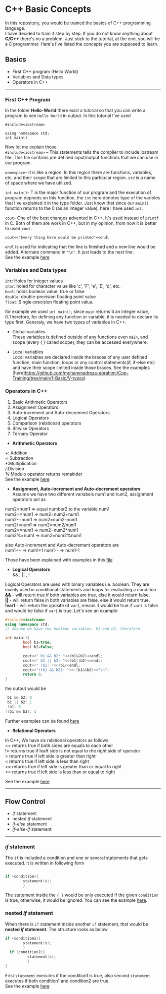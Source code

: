 # C++ Basic Concepts
 
In this repository, you would be trained the basics of C++ programming language.  
I have decided to train it step by step. If you do not know anything about **C/C++**
there's no a problem. Just stick to the tutorial, at the end, you will be a C programmer. 
Here's I've listed the concepts you are supposed to learn.  

## Basics

- First C++ program (Hello World)
- Variables and Data types
- Operators in C++

***
### First C++ Program
In the folder **Hello-World** there exist a tutorial so that you can 
write a program to see `Hello World` in output. In this tutorial I've used 

```
#include<iostream>

using namespace std;
int main()
```
Now let me explain those  
`#include<iostream>` – This statements tells the compiler to include iostream file. This file contains pre defined input/output
 functions that we can use in our program.  

`namespace`- It is like a region. In this region there are functions, variables,
etc. and their scope that are limited to this particular region. `std` is a name of space where we have utilized.  

`int main()`- T is the major function of our program and the execution
of program depneds on this function, the `int` here denotes type of the varibles 
that I've explained it in the type folder. Just know that since our `main()` function
returns to the 0 (as an integer value), here I have used `int`.

`cout`- One of the best changes advented in C++. It's used instead of `printf` in 
C. Both of them are work in C++, but in my opinion, from now it is better to 
used `cout`.  
```
cout<<"Every thing here would be printed"<<endl
```
`endl` is used for indicating that the line is finished and a new line would be added. Alternate command in `"\n"`. It just leads to the next line.  
See the example [here](https://github.com/mohammadreza-ebrahimi/Cpp-Training/tree/main/1-Basic/hello-world)

### Variables and Data types

`int`: Holes for integer values  
`char`: holed for character value like 'c', 'F', 'e', 'E', 'q', etc.  
`bool`: holds boolean value, true or false  
`double`: double-precision floating point value  
`float`: Single-precision floating point value.  

for example we used `int main()`, since `main` returns ti an integer value, 0.Therefore, for defining eny function or variable, it is needed to declare its type first. Generaly, we have two types of variables in C++. 
- Global variables  
These variables is defined outside of any functions even `main`, and scope (every { } called scope), they can be accessed everywhere. 

- Local variables  
Local variables are declared inside the braces of any user defined function, main function, loops or any control statements(if, if-else etc) and have their scope limited inside those braces. See the examples [here]https://github.com/mohammadreza-ebrahimi/Cpp-Training/tree/main/1-Basic/V-types)

### Operators in C++

1) Basic Arithmetic Operators 
2) Assignment Operators  
3) Auto-increment and Auto-decrement Operators  
4) Logical Operators  
5) Comparison (relational) operators  
6) Bitwise Operators  
7) Ternary Operator  

- **Arithmetic Operators**

+: Addition  
-: Subtraction  
\*:Multiplication  
/:Division  
%:Modulo operator returns remainder  
See the example [here](https://github.com/mohammadreza-ebrahimi/Cpp-Training/tree/main/1-Basic/operators)
- **Assignment, Auto-increment and Auto-decrement operators**  
Assume we have two different variabels num1 and num2, assignment operators act as   

num2=num1 => equal number2 to the variable num1  
num2+=num1 => num2=num2+num1  
num2-=num1 => num2=num2-num1  
num2/=num1 => num2=num2/num1  
num2*=num1 => num2=num2*num1  
num2\%=num1 => num2=num2\%num1  

also Auto-increment and Auto-decrement operators are  
num1++ => num1+1
num1-- => num1-1

Those have been explained with examples in this [file](https://github.com/mohammadreza-ebrahimi/Cpp-Training/tree/main/1-Basic/operators)

- **Logical Operators**  
&& , || , !  

Logical Operators are used with binary variables i.e. boolean. 
They are mainly used in conditional statements and loops for evaluating 
a condition.  
**&&** - will return true if both variables are true, else it would return false.  
**\|\|** - will return false in both variables are false, else it would return true.  
**!var1** -  will return the oposite of `var1`, means it would be true if `var1` is false
and would be false if `var1` is true. Let's see an example:

```cpp
#include<iostream>
using namespace std;
// Assume we have two boolean variables, b1 and b2. therefore:

int main(){
        bool b1=true;
        bool b2=false;

        cout<<" b1 && b2: "<<(b1&&b2)<<endl;
        cout<<" b1 || b2: "<<(b1||b2)<<endl;
        cout<<" !b1: "<<!b1<<endl;
        cout<<"!(b1 && b2): "<<!(b1&&b2)<<"\n";
        return 0;
}
```
the output would be
```cpp
 b1 && b2: 0
 b1 || b2: 1
 !b1: 0
!(b1 && b2): 1
```
Further examples can be found [here](https://github.com/mohammadreza-ebrahimi/Cpp-Training/tree/main/1-Basic/operators) 

- **Relational Operators**  

In C++, We have six relational operators as follows:    
== returns true if both sides are equals to each other  
!= returns true if leaft side is not equal to rhe right side of operator  
\> returns true if left side is greater than right  
\< returns true if left side is less than right  
\>= returns true if left side is greater than or equal to right  
\<= returns true if left side is less than or equal to right    

See the example [here](https://github.com/mohammadreza-ebrahimi/Cpp-Training/tree/main/1-Basic/operators)  

***  
## Flow Control  
- _if_ statement  
- nested _if_ statement  
- _if-else_ statement  
- _if-else-if_ statement  

***  
### _if_ statement  
The `if` is included a condition and one or several statements that gets executed. it is written in following form  
```cpp

if (condition){
        statement(s);
        }
```  
The statement inside the `{ }` would be only executed if the given `condition` is true, otherwise, it would be ignored. You can see the example [here](https://github.com/mohammadreza-ebrahimi/Cpp-Training/tree/main/2-%20flowControl/if).  

### nested _if_ statement  
When there is `if` statement inside another `if` statement, that would be **nested _if_ statement**. The structure looks as below  
```cpp
if (condition1){
        statement(s);
        }
  if (condition2){
          statement(s);
          }
}
```
First `statement` executes if the condition1 is true, also second `statement` executes if both condition1 and condition2 are true.  
See the example [here](https://github.com/mohammadreza-ebrahimi/Cpp-Training/tree/main/2-%20flowControl/nested-if)

